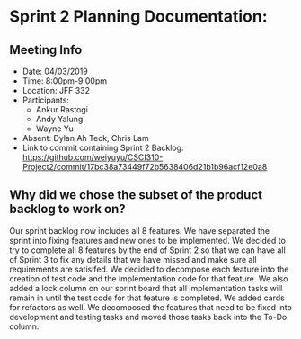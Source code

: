 # Sprint 2 Planning Documentation:

## Meeting Info

- Date: 04/03/2019
- Time: 8:00pm-9:00pm
- Location: JFF 332
- Participants:
  - Ankur Rastogi
  - Andy Yalung
  - Wayne Yu
- Absent: Dylan Ah Teck, Chris Lam
- Link to commit containing Sprint 2 Backlog: https://github.com/weiyuyu/CSCI310-Project2/commit/17bc38a73449f72b5638406d21b1b96acf12e0a8

## Why did we chose the subset of the product backlog to work on?

Our sprint backlog now includes all 8 features. We have separated the sprint into fixing features and new ones to be implemented. We decided to try to complete all 8 features by the end of Sprint 2 so that we can have all of Sprint 3 to fix any details that we have missed and make sure all requirements are satisifed. We decided to decompose each feature into the creation of test code and the implementation code for that feature. We also added a lock column on our sprint board that all implementation tasks will remain in until the test code for that feature is completed. We added cards for refactors as well. We decomposed the features that need to be fixed into development and testing tasks and moved those tasks back into the To-Do column.
